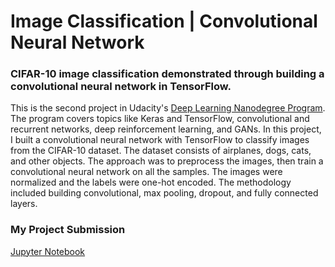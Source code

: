 # Image Classification | Convolutional Neural Network

### CIFAR-10 image classification demonstrated through building a convolutional neural network in TensorFlow.

This is the second project in Udacity's [Deep Learning Nanodegree Program](https://www.udacity.com/course/deep-learning-nanodegree--nd101). The program covers topics like Keras and TensorFlow, convolutional and recurrent networks, deep reinforcement learning, and GANs. In this project, I built a convolutional neural network with TensorFlow to classify images from the CIFAR-10 dataset. The dataset consists of airplanes, dogs, cats, and other objects. The approach was to preprocess the images, then train a convolutional neural network on all the samples. The images were normalized and the labels were one-hot encoded. The methodology included building convolutional, max pooling, dropout, and fully connected layers. 

### My Project Submission
[Jupyter Notebook](https://github.com/granularity/DLND-image-classification/blob/master/dlnd_image_classification.ipynb)
